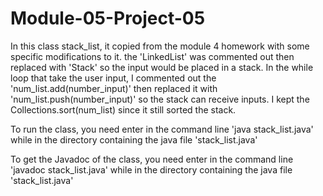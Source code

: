 # Module-05-Project-05

In this class stack_list, it copied from the module 4 homework with some specific modifications to it.
the 'LinkedList<Integer>' was commented out then replaced with 'Stack<Integer>' so the input would be placed in a stack.
In the while loop that take the user input, I commented out the 'num_list.add(number_input)' then replaced it with 'num_list.push(number_input)' so the stack can receive inputs.
I kept the Collections.sort(num_list) since it still sorted the stack.

To run the class, you need enter in the command line 'java stack_list.java' while in the directory containing the java file 'stack_list.java' 

To get the Javadoc of the class, you need enter in the command line 'javadoc stack_list.java' while in the directory containing the java file 'stack_list.java' 

 
